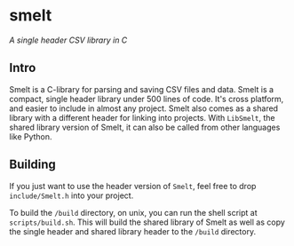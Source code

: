 # smelt

*A single header CSV library in C*

## Intro

Smelt is a C-library for parsing and saving CSV files and data. Smelt is a compact, single header library under 500 lines of code. It's cross platform, and easier to include in almost any project. Smelt also comes as a shared library with a different header for linking into projects. With `LibSmelt`, the shared library version of Smelt, it can also be called from other languages like Python.

## Building

If you just want to use the header version of `Smelt`, feel free to drop `include/Smelt.h` into your project.

To build the `/build` directory, on unix, you can run the shell script at `scripts/build.sh`. This will build the shared library of Smelt as well as
copy the single header and shared library header to the `/build` directory.
